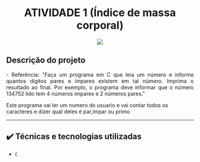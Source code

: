 



<h1 align="center"> ATIVIDADE 1 (Índice de massa corporal) </h1>

<p align="center">
<img src="http://img.shields.io/static/v1?label=STATUS&message=CONCLUIDO&color=GREEN&style=for-the-badge"/>
</p>

## Descrição do projeto 

<p align="justify">
  - Referência: "Faça um programa em C que leia um número e informe quantos dígitos pares e ímpares existem em tal número. 
Imprima o resultado ao final. Por exemplo,  o programa deve informar que o número 134752 lido tem 4 números 
ímpares e 2 números pares."
  
  Este programa vai ler um numero do usuario e vai contar todos os caracteres e dizer qual deles é par,impar ou primo
</p>

----

## ✔️ Técnicas e tecnologias utilizadas

- ``C``

